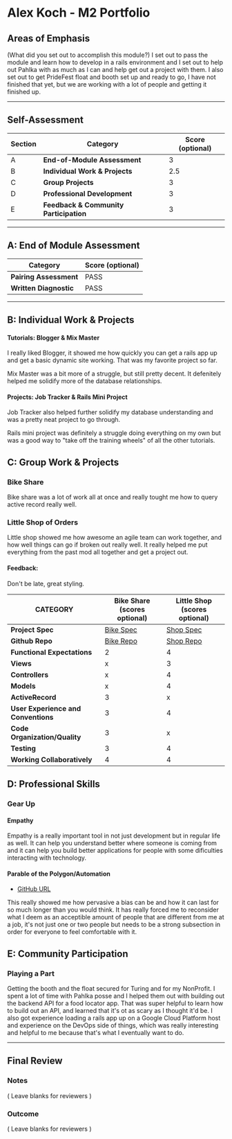 # Alex Koch - M2 Portfolio

## Areas of Emphasis

(What did you set out to accomplish this module?)
I set out to pass the module and learn how to develop in a rails environment and I set out to help out Pahlka with as much as I can and help get out a project with them.
I also set out to get PrideFest float and booth set up and ready to go, I have not finished that yet, but we are working with a lot of people and getting it finished up.

----------------------

## Self-Assessment

| Section | Category | Score (optional) |
| --- | ----- | --- |
| A | **End-of-Module Assessment** | 3 |
| B | **Individual Work & Projects** | 2.5 |
| C | **Group Projects** | 3 |
| D | **Professional Development** | 3 |
| E | **Feedback & Community Participation** | 3 |

-----------------------

## A: End of Module Assessment

 Category | Score (optional) |
| ----- | --- |
| **Pairing Assessment** | PASS |
| **Written Diagnostic** | PASS |

----

## B: Individual Work & Projects


#### Tutorials: Blogger & Mix Master
I really liked Blogger, it showed me how quickly you can get a rails app up and get a basic dynamic site working. That was my favorite project so far.

Mix Master was a bit more of a struggle, but still pretty decent. It defenitely helped me solidify more of the database relationships.

#### Projects: Job Tracker & Rails Mini Project

Job Tracker also helped further solidify my database understanding and was a pretty neat project to go through.

Rails mini project was definitely a struggle doing everything on my own but was a good way to "take off the training wheels" of all the other tutorials.

## C: Group Work & Projects

 ### **Bike Share** 

Bike share was a lot of work all at once and really tought me how to query active record really well.


 ### **Little Shop of Orders**

 Little shop showed me how awesome an agile team can work together, and how well things can go if broken out really well. It really helped me put everything from the past mod all together and get a project out.

 #### Feedback:

Don't be late, great styling.

| CATEGORY | Bike Share (scores optional) | Little Shop (scores optional) |
| --- | --- | --- |
| **Project Spec** | [Bike Spec](https://github.com/turingschool/bike-share/blob/master/README.md) | [Shop Spec](http://backend.turing.io/module2/projects/little_shop) |
| **Github Repo** | [Bike Repo](https://github.com/alex-w-k/bike-share) | [Shop Repo](https://github.com/nickedwards109/little-shop) |
| **Functional Expectations** | 2 | 4 |
| **Views** | x | 3 |
| **Controllers** | x | 4 |
| **Models** | x | 4 |
| **ActiveRecord** | 3 | x |
| **User Experience and Conventions** | 3 | 4 |
| **Code Organization/Quality** | 3 | x |
| **Testing** | 3 | 4 |
| **Working Collaboratively** | 4 | 4 |

## D: Professional Skills


### Gear Up
#### Empathy

Empathy is a really important tool in not just development but in regular life as well. It can help you understand better where someone is coming from and it can help you build better applications for people with some dificulties interacting with technology.

#### Parable of the Polygon/Automation

* [GitHub URL]()

This really showed me how pervasive a bias can be and how it can last for so much longer than you would think. It has really forced me to reconsider what I deem as an acceptible amount of people that are different from me at a job, it's not just one or two people but needs to be a strong subsection in order for everyone to feel comfortable with it.


## E: Community Participation

### Playing a Part

Getting the booth and the float secured for Turing and for my NonProfit. I spent a lot of time with Pahlka posse and I helped them out with building out the backend API for a food locator app. That was super helpful to learn how to build out an API, and learned that it's ot as scary as I thought it'd be. I also got experience loading a rails app up on a Google Cloud Platform host and experience on the DevOps side of things, which was really interesting and helpful to me because that's what I eventually want to do. 

------------------

## Final Review

### Notes

( Leave blanks for reviewers )

### Outcome

( Leave blanks for reviewers )
